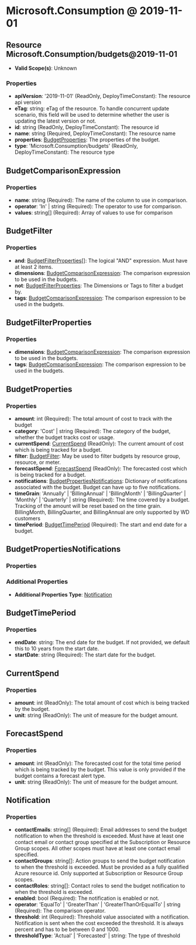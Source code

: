 # Microsoft.Consumption @ 2019-11-01

## Resource Microsoft.Consumption/budgets@2019-11-01
* **Valid Scope(s)**: Unknown
### Properties
* **apiVersion**: '2019-11-01' (ReadOnly, DeployTimeConstant): The resource api version
* **eTag**: string: eTag of the resource. To handle concurrent update scenario, this field will be used to determine whether the user is updating the latest version or not.
* **id**: string (ReadOnly, DeployTimeConstant): The resource id
* **name**: string (Required, DeployTimeConstant): The resource name
* **properties**: [BudgetProperties](#budgetproperties): The properties of the budget.
* **type**: 'Microsoft.Consumption/budgets' (ReadOnly, DeployTimeConstant): The resource type

## BudgetComparisonExpression
### Properties
* **name**: string (Required): The name of the column to use in comparison.
* **operator**: 'In' | string (Required): The operator to use for comparison.
* **values**: string[] (Required): Array of values to use for comparison

## BudgetFilter
### Properties
* **and**: [BudgetFilterProperties](#budgetfilterproperties)[]: The logical "AND" expression. Must have at least 2 items.
* **dimensions**: [BudgetComparisonExpression](#budgetcomparisonexpression): The comparison expression to be used in the budgets.
* **not**: [BudgetFilterProperties](#budgetfilterproperties): The Dimensions or Tags to filter a budget by.
* **tags**: [BudgetComparisonExpression](#budgetcomparisonexpression): The comparison expression to be used in the budgets.

## BudgetFilterProperties
### Properties
* **dimensions**: [BudgetComparisonExpression](#budgetcomparisonexpression): The comparison expression to be used in the budgets.
* **tags**: [BudgetComparisonExpression](#budgetcomparisonexpression): The comparison expression to be used in the budgets.

## BudgetProperties
### Properties
* **amount**: int (Required): The total amount of cost to track with the budget
* **category**: 'Cost' | string (Required): The category of the budget, whether the budget tracks cost or usage.
* **currentSpend**: [CurrentSpend](#currentspend) (ReadOnly): The current amount of cost which is being tracked for a budget.
* **filter**: [BudgetFilter](#budgetfilter): May be used to filter budgets by resource group, resource, or meter.
* **forecastSpend**: [ForecastSpend](#forecastspend) (ReadOnly): The forecasted cost which is being tracked for a budget.
* **notifications**: [BudgetPropertiesNotifications](#budgetpropertiesnotifications): Dictionary of notifications associated with the budget. Budget can have up to five notifications.
* **timeGrain**: 'Annually' | 'BillingAnnual' | 'BillingMonth' | 'BillingQuarter' | 'Monthly' | 'Quarterly' | string (Required): The time covered by a budget. Tracking of the amount will be reset based on the time grain. BillingMonth, BillingQuarter, and BillingAnnual are only supported by WD customers
* **timePeriod**: [BudgetTimePeriod](#budgettimeperiod) (Required): The start and end date for a budget.

## BudgetPropertiesNotifications
### Properties
### Additional Properties
* **Additional Properties Type**: [Notification](#notification)

## BudgetTimePeriod
### Properties
* **endDate**: string: The end date for the budget. If not provided, we default this to 10 years from the start date.
* **startDate**: string (Required): The start date for the budget.

## CurrentSpend
### Properties
* **amount**: int (ReadOnly): The total amount of cost which is being tracked by the budget.
* **unit**: string (ReadOnly): The unit of measure for the budget amount.

## ForecastSpend
### Properties
* **amount**: int (ReadOnly): The forecasted cost for the total time period which is being tracked by the budget. This value is only provided if the budget contains a forecast alert type.
* **unit**: string (ReadOnly): The unit of measure for the budget amount.

## Notification
### Properties
* **contactEmails**: string[] (Required): Email addresses to send the budget notification to when the threshold is exceeded. Must have at least one contact email or contact group specified at the Subscription or Resource Group scopes. All other scopes must have at least one contact email specified.
* **contactGroups**: string[]: Action groups to send the budget notification to when the threshold is exceeded. Must be provided as a fully qualified Azure resource id. Only supported at Subscription or Resource Group scopes.
* **contactRoles**: string[]: Contact roles to send the budget notification to when the threshold is exceeded.
* **enabled**: bool (Required): The notification is enabled or not.
* **operator**: 'EqualTo' | 'GreaterThan' | 'GreaterThanOrEqualTo' | string (Required): The comparison operator.
* **threshold**: int (Required): Threshold value associated with a notification. Notification is sent when the cost exceeded the threshold. It is always percent and has to be between 0 and 1000.
* **thresholdType**: 'Actual' | 'Forecasted' | string: The type of threshold

